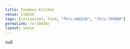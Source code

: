 ```yaml
---
title: Coombes Kitchen
venue: v18938
tags: [restaurant, food, "fhrs:486226", "fhrs:799980"]
permalink: /v/18938/
layout: venue
---
```

null